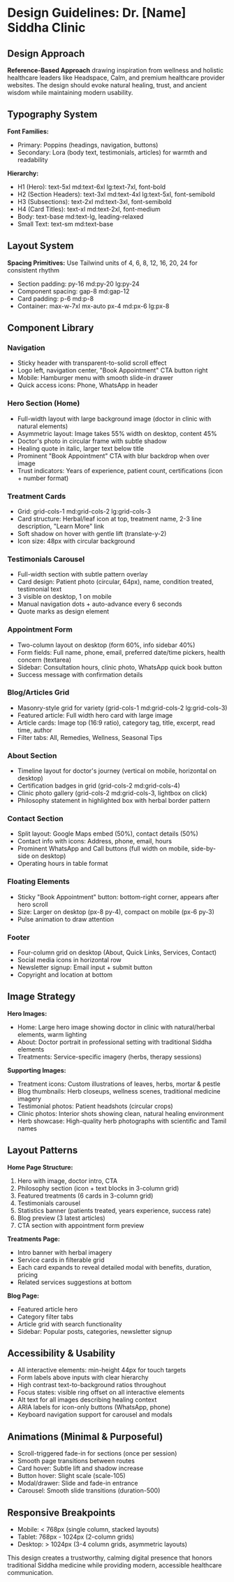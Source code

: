 # Design Guidelines: Dr. [Name] Siddha Clinic

## Design Approach

**Reference-Based Approach** drawing inspiration from wellness and holistic healthcare leaders like Headspace, Calm, and premium healthcare provider websites. The design should evoke natural healing, trust, and ancient wisdom while maintaining modern usability.

## Typography System

**Font Families:**
- Primary: Poppins (headings, navigation, buttons)
- Secondary: Lora (body text, testimonials, articles) for warmth and readability

**Hierarchy:**
- H1 (Hero): text-5xl md:text-6xl lg:text-7xl, font-bold
- H2 (Section Headers): text-3xl md:text-4xl lg:text-5xl, font-semibold
- H3 (Subsections): text-2xl md:text-3xl, font-semibold
- H4 (Card Titles): text-xl md:text-2xl, font-medium
- Body: text-base md:text-lg, leading-relaxed
- Small Text: text-sm md:text-base

## Layout System

**Spacing Primitives:** Use Tailwind units of 4, 6, 8, 12, 16, 20, 24 for consistent rhythm
- Section padding: py-16 md:py-20 lg:py-24
- Component spacing: gap-8 md:gap-12
- Card padding: p-6 md:p-8
- Container: max-w-7xl mx-auto px-4 md:px-6 lg:px-8

## Component Library

### Navigation
- Sticky header with transparent-to-solid scroll effect
- Logo left, navigation center, "Book Appointment" CTA button right
- Mobile: Hamburger menu with smooth slide-in drawer
- Quick access icons: Phone, WhatsApp in header

### Hero Section (Home)
- Full-width layout with large background image (doctor in clinic with natural elements)
- Asymmetric layout: Image takes 55% width on desktop, content 45%
- Doctor's photo in circular frame with subtle shadow
- Healing quote in italic, larger text below title
- Prominent "Book Appointment" CTA with blur backdrop when over image
- Trust indicators: Years of experience, patient count, certifications (icon + number format)

### Treatment Cards
- Grid: grid-cols-1 md:grid-cols-2 lg:grid-cols-3
- Card structure: Herbal/leaf icon at top, treatment name, 2-3 line description, "Learn More" link
- Soft shadow on hover with gentle lift (translate-y-2)
- Icon size: 48px with circular background

### Testimonials Carousel
- Full-width section with subtle pattern overlay
- Card design: Patient photo (circular, 64px), name, condition treated, testimonial text
- 3 visible on desktop, 1 on mobile
- Manual navigation dots + auto-advance every 6 seconds
- Quote marks as design element

### Appointment Form
- Two-column layout on desktop (form 60%, info sidebar 40%)
- Form fields: Full name, phone, email, preferred date/time pickers, health concern (textarea)
- Sidebar: Consultation hours, clinic photo, WhatsApp quick book button
- Success message with confirmation details

### Blog/Articles Grid
- Masonry-style grid for variety (grid-cols-1 md:grid-cols-2 lg:grid-cols-3)
- Featured article: Full width hero card with large image
- Article cards: Image top (16:9 ratio), category tag, title, excerpt, read time, author
- Filter tabs: All, Remedies, Wellness, Seasonal Tips

### About Section
- Timeline layout for doctor's journey (vertical on mobile, horizontal on desktop)
- Certification badges in grid (grid-cols-2 md:grid-cols-4)
- Clinic photo gallery (grid-cols-2 md:grid-cols-3, lightbox on click)
- Philosophy statement in highlighted box with herbal border pattern

### Contact Section
- Split layout: Google Maps embed (50%), contact details (50%)
- Contact info with icons: Address, phone, email, hours
- Prominent WhatsApp and Call buttons (full width on mobile, side-by-side on desktop)
- Operating hours in table format

### Floating Elements
- Sticky "Book Appointment" button: bottom-right corner, appears after hero scroll
- Size: Larger on desktop (px-8 py-4), compact on mobile (px-6 py-3)
- Pulse animation to draw attention

### Footer
- Four-column grid on desktop (About, Quick Links, Services, Contact)
- Social media icons in horizontal row
- Newsletter signup: Email input + submit button
- Copyright and location at bottom

## Image Strategy

**Hero Images:**
- Home: Large hero image showing doctor in clinic with natural/herbal elements, warm lighting
- About: Doctor portrait in professional setting with traditional Siddha elements
- Treatments: Service-specific imagery (herbs, therapy sessions)

**Supporting Images:**
- Treatment icons: Custom illustrations of leaves, herbs, mortar & pestle
- Blog thumbnails: Herb closeups, wellness scenes, traditional medicine imagery
- Testimonial photos: Patient headshots (circular crops)
- Clinic photos: Interior shots showing clean, natural healing environment
- Herb showcase: High-quality herb photographs with scientific and Tamil names

## Layout Patterns

**Home Page Structure:**
1. Hero with image, doctor intro, CTA
2. Philosophy section (icon + text blocks in 3-column grid)
3. Featured treatments (6 cards in 3-column grid)
4. Testimonials carousel
5. Statistics banner (patients treated, years experience, success rate)
6. Blog preview (3 latest articles)
7. CTA section with appointment form preview

**Treatments Page:**
- Intro banner with herbal imagery
- Service cards in filterable grid
- Each card expands to reveal detailed modal with benefits, duration, pricing
- Related services suggestions at bottom

**Blog Page:**
- Featured article hero
- Category filter tabs
- Article grid with search functionality
- Sidebar: Popular posts, categories, newsletter signup

## Accessibility & Usability

- All interactive elements: min-height 44px for touch targets
- Form labels above inputs with clear hierarchy
- High contrast text-to-background ratios throughout
- Focus states: visible ring offset on all interactive elements
- Alt text for all images describing healing context
- ARIA labels for icon-only buttons (WhatsApp, phone)
- Keyboard navigation support for carousel and modals

## Animations (Minimal & Purposeful)

- Scroll-triggered fade-in for sections (once per session)
- Smooth page transitions between routes
- Card hover: Subtle lift and shadow increase
- Button hover: Slight scale (scale-105)
- Modal/drawer: Slide and fade-in entrance
- Carousel: Smooth slide transitions (duration-500)

## Responsive Breakpoints

- Mobile: < 768px (single column, stacked layouts)
- Tablet: 768px - 1024px (2-column grids)
- Desktop: > 1024px (3-4 column grids, asymmetric layouts)

This design creates a trustworthy, calming digital presence that honors traditional Siddha medicine while providing modern, accessible healthcare communication.